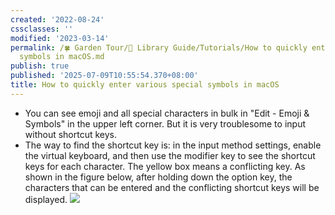 ```yaml
---
created: '2022-08-24'
cssclasses: ''
modified: '2023-03-14'
permalink: /🍀 Garden Tour/🧰 Library Guide/Tutorials/How to quickly enter various special
  symbols in macOS.md
publish: true
published: '2025-07-09T10:55:54.370+08:00'
title: How to quickly enter various special symbols in macOS
---
```

- You can see emoji and all special characters in bulk in "Edit - Emoji & Symbols" in the upper left corner. But it is very troublesome to input without shortcut keys.
- The way to find the shortcut key is: in the input method settings, enable the virtual keyboard, and then use the modifier key to see the shortcut keys for each character. The yellow box means a conflicting key.
As shown in the figure below, after holding down the option key, the characters that can be entered and the conflicting shortcut keys will be displayed.
![](https://img2.oldwinter.top/202208241840832.png) 